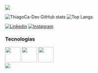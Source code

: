<div>
  <a href="https://github.com/ThiagoCa-Dev#gh-dark-mode-only">
  <img src="https://capsule-render.vercel.app/api?type=waving&color=f02afc&height=270&section=header&fontAlignY=35&text=ThiagoCa-Dev&desc=%20&fontSize=90&fontColor=390041#gh-dark-mode-only" />
</a>
</div>

<main>

![ThiagoCa-Dev GitHub stats](https://github-readme-stats.vercel.app/api?username=ThiagoCa-Dev&show_icons=true&theme=tokyonight)
![Top Langs](https://github-readme-stats.vercel.app/api/top-langs/?username=ThiagoCa-Dev&layout=compact&theme=tokyonight)

[![Linkedin](https://img.shields.io/badge/LinkedIn-0077B5?style=for-the-badge&logo=linkedin&logoColor=white)](https://www.linkedin.com/in/thiago-carlos-de-andrade-silva-428b3a260/)
[![Instagram](https://img.shields.io/badge/Instagram-E4405F?style=for-the-badge&logo=instagram&logoColor=white)](https://www.instagram.com/thg_carlos/)

### Tecnologias ###
<div style="display: inline_block">

<img src="https://cdn.jsdelivr.net/gh/devicons/devicon/icons/html5/html5-original.svg" width="50px"/>     
<img src="https://cdn.jsdelivr.net/gh/devicons/devicon/icons/css3/css3-original.svg" width="50px"/>     
<img src="https://cdn.jsdelivr.net/gh/devicons/devicon/icons/javascript/javascript-original.svg" width="50px"/>
                  
</main>

<div>
  <a href="https://github.com/felmateos#gh-dark-mode-only">
  <img src="https://capsule-render.vercel.app/api?type=waving&color=f02afc&height=200&section=footer" />
</a>
